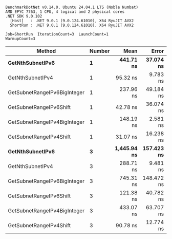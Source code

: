 ```

BenchmarkDotNet v0.14.0, Ubuntu 24.04.1 LTS (Noble Numbat)
AMD EPYC 7763, 1 CPU, 4 logical and 2 physical cores
.NET SDK 9.0.102
  [Host]   : .NET 9.0.1 (9.0.124.61010), X64 RyuJIT AVX2
  ShortRun : .NET 9.0.1 (9.0.124.61010), X64 RyuJIT AVX2

Job=ShortRun  IterationCount=3  LaunchCount=1  
WarmupCount=3  

```
| Method                       | Number | Mean        | Error      | StdDev   | Min         | Max         | Gen0   | Allocated |
|----------------------------- |------- |------------:|-----------:|---------:|------------:|------------:|-------:|----------:|
| **GetNthSubnetIPv6**             | **1**      |   **441.71 ns** |  **37.074 ns** | **2.032 ns** |   **439.49 ns** |   **443.49 ns** | **0.0381** |     **640 B** |
| GetNthSubnetIPv4             | 1      |    95.32 ns |   9.783 ns | 0.536 ns |    94.81 ns |    95.88 ns | 0.0095 |     160 B |
| GetSubnetRangeIPv6BigInteger | 1      |   237.96 ns |  49.184 ns | 2.696 ns |   235.03 ns |   240.33 ns | 0.0257 |     432 B |
| GetSubnetRangeIPv6Shift      | 1      |    42.78 ns |  36.074 ns | 1.977 ns |    40.79 ns |    44.75 ns | 0.0095 |     160 B |
| GetSubnetRangeIPv4BigInteger | 1      |   148.19 ns |   2.581 ns | 0.141 ns |   148.02 ns |   148.28 ns | 0.0124 |     208 B |
| GetSubnetRangeIPv4Shift      | 1      |    31.07 ns |  16.238 ns | 0.890 ns |    30.38 ns |    32.08 ns | 0.0105 |     176 B |
| **GetNthSubnetIPv6**             | **3**      | **1,445.94 ns** | **157.423 ns** | **8.629 ns** | **1,436.15 ns** | **1,452.46 ns** | **0.1183** |    **2000 B** |
| GetNthSubnetIPv4             | 3      |   288.71 ns |   9.481 ns | 0.520 ns |   288.18 ns |   289.22 ns | 0.0286 |     480 B |
| GetSubnetRangeIPv6BigInteger | 3      |   745.31 ns | 148.472 ns | 8.138 ns |   737.99 ns |   754.07 ns | 0.0772 |    1296 B |
| GetSubnetRangeIPv6Shift      | 3      |   121.38 ns |  40.782 ns | 2.235 ns |   119.09 ns |   123.56 ns | 0.0286 |     480 B |
| GetSubnetRangeIPv4BigInteger | 3      |   433.07 ns |  63.707 ns | 3.492 ns |   429.73 ns |   436.69 ns | 0.0372 |     624 B |
| GetSubnetRangeIPv4Shift      | 3      |    90.78 ns |  12.774 ns | 0.700 ns |    90.04 ns |    91.43 ns | 0.0315 |     528 B |
